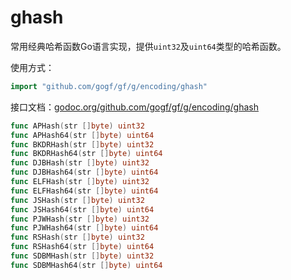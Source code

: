 # ghash

常用经典哈希函数Go语言实现，提供`uint32`及`uint64`类型的哈希函数。

使用方式：
```go
import "github.com/gogf/gf/g/encoding/ghash"
```
接口文档：[godoc.org/github.com/gogf/gf/g/encoding/ghash](https://godoc.org/github.com/gogf/gf/g/encoding/ghash)
```go
func APHash(str []byte) uint32
func APHash64(str []byte) uint64
func BKDRHash(str []byte) uint32
func BKDRHash64(str []byte) uint64
func DJBHash(str []byte) uint32
func DJBHash64(str []byte) uint64
func ELFHash(str []byte) uint32
func ELFHash64(str []byte) uint64
func JSHash(str []byte) uint32
func JSHash64(str []byte) uint64
func PJWHash(str []byte) uint32
func PJWHash64(str []byte) uint64
func RSHash(str []byte) uint32
func RSHash64(str []byte) uint64
func SDBMHash(str []byte) uint32
func SDBMHash64(str []byte) uint64
```